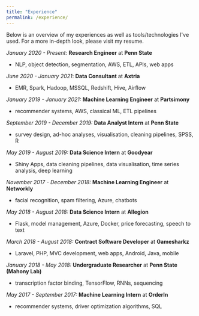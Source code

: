 ```yaml
---
title: "Experience"
permalink: /experience/
---
```


Below is an overview of my experiences as well as tools/technologies I've used. For a more in-depth look, please visit my resume.

_January 2020 - Present:_ **Research Engineer** at **Penn State**
- NLP, object detection, segmentation, AWS, ETL, APIs, web apps

_June 2020 - January 2021_: **Data Consultant** at **Axtria**
- EMR, Spark, Hadoop, MSSQL, Redshift, Hive, Airflow

_January 2019 - January 2021:_ **Machine Learning Engineer** at **Partsimony**
- recommender systems, AWS, classical ML, ETL pipelines

_September 2019 - December 2019:_ **Data Analyst Intern** at **Penn State**
- survey design, ad-hoc analyses, visualisation, cleaning pipelines, SPSS, R

_May 2019 - August 2019:_ **Data Science Intern** at **Goodyear**
- Shiny Apps, data cleaning pipelines, data visualisation, time series analysis, deep learning

_November 2017 - December 2018:_ **Machine Learning Engineer** at **Networkly**
- facial recognition, spam filtering, Azure, chatbots

_May 2018 - August 2018:_ **Data Science Intern** at **Allegion**
- Flask, model management, Azure, Docker, price forecasting, speech to text

_March 2018 - August 2018:_ **Contract Software Developer** at **Gamesharkz**
- Laravel, PHP, MVC development, web apps, Android, Java, mobile

_January 2018 - May 2018:_ **Undergraduate Researcher** at **Penn State (Mahony Lab)**
- transcription factor binding, TensorFlow, RNNs, sequencing

_May 2017 - September 2017:_ **Machine Learning Intern** at **OrderIn**
- recommender systems, driver optimization algorithms, SQL



